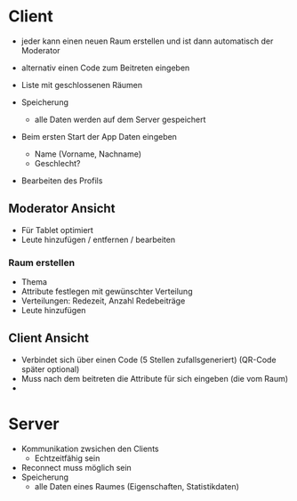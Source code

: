 # Client
- jeder kann einen neuen Raum erstellen und ist dann automatisch der Moderator
- alternativ einen Code zum Beitreten eingeben
- Liste mit geschlossenen Räumen
- Speicherung
  - alle Daten werden auf dem Server gespeichert
  
- Beim ersten Start der App Daten eingeben
  - Name (Vorname, Nachname)
  - Geschlecht?
- Bearbeiten des Profils

## Moderator Ansicht
- Für Tablet optimiert
- Leute hinzufügen / entfernen / bearbeiten

### Raum erstellen
- Thema
- Attribute festlegen mit gewünschter Verteilung
- Verteilungen: Redezeit, Anzahl Redebeiträge
- Leute hinzufügen

## Client Ansicht
- Verbindet sich über einen Code (5 Stellen zufallsgeneriert) (QR-Code später optional)
- Muss nach dem beitreten die Attribute für sich eingeben (die vom Raum)
- 

# Server
- Kommunikation zwsichen den Clients
  - Echtzeitfähig sein
- Reconnect muss möglich sein
- Speicherung
  - alle Daten eines Raumes (Eigenschaften, Statistikdaten)
